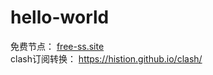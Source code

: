 # hello-world
免费节点：  [free-ss.site](https://free-ss.site)  
clash订阅转换：  https://histion.github.io/clash/
